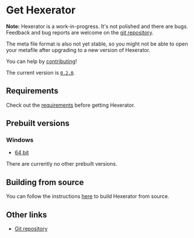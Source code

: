 # Get Hexerator

**Note:** Hexerator is a work-in-progress.
It's not polished and there are bugs.
Feedback and bug reports are welcome on the [git repository](https://github.com/crumblingstatue/hexerator).

The meta file format is also not yet stable, so you might not be able to open your metafile after upgrading
to a new version of Hexerator.

You can help by [contributing](./contributing.md)!

The current version is [`0.2.0`](https://github.com/crumblingstatue/hexerator/releases/tag/v0.2.0).

## Requirements

Check out the [requirements](./getting-started/requirements.md) before getting Hexerator.

## Prebuilt versions

### Windows

- [64 bit](https://github.com/crumblingstatue/hexerator/releases/download/v0.2.0/hexerator-win-x86_64.zip)

There are currently no other prebuilt versions.

## Building from source

You can follow the instructions [here](./getting-started/build-from-source.md) to build Hexerator from source.

## Other links

- [Git repository](https://github.com/crumblingstatue/hexerator)